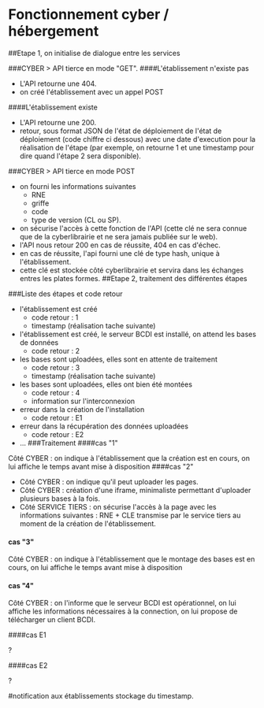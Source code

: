 # Fonctionnement cyber / hébergement

##Etape 1, on initialise de dialogue entre les services

###CYBER > API tierce en mode "GET".
####L'établissement n'existe pas

* L'API retourne une 404. 
* on créé l'établissement avec un appel POST


####L'établissement existe

* L'API retourne une 200.
* retour, sous format JSON de l'état de déploiement de l'état de déploiement (code chiffre ci dessous) avec une date d'execution pour la réalisation de l'étape (par exemple, on retourne 1 et une timestamp pour dire quand l'étape 2 sera disponible).

###CYBER > API tierce en mode POST
* on fourni les informations suivantes 
	+ RNE
	+ griffe
	+ code
	+ type de version (CL ou SP).
* on sécurise l'accès à cette fonction de l'API (cette clé ne sera connue que de la cyberlibrairie et ne sera jamais publiée sur le web).
* l'API nous retour 200 en cas de réussite, 404 en cas d'échec.
* en cas de réussite, l'api fourni une clé de type hash, unique à l'établissement. 
* cette clé est stockée côté cyberlibrairie et servira dans les échanges entres les plates formes.
##Etape 2, traitement des différentes étapes

###Liste des étapes et code retour
* l'établissement est créé
	+ code retour : 1
	+ timestamp (réalisation tache suivante)
* l'établissement est créé, le serveur BCDI est installé, on attend les bases de données
	+ code retour : 2
* les bases sont uploadées, elles sont en attente de traitement
	+ code retour : 3
	+ timestamp (réalisation tache suivante)
* les bases sont uploadées, elles ont bien été montées
	+ code retour : 4
	+ information sur l'interconnexion
* erreur dans la création de l'installation
	+ code retour : E1
* erreur dans la récupération des données uploadées
	+ code retour : E2
* ...
###Traitement
####cas "1"

Côté CYBER : on indique à l'établissement que la création est en cours, on lui affiche le temps avant mise à disposition
####cas "2"

* Côté CYBER : on indique qu'il peut uploader les pages.
* Côté CYBER : création d'une iframe, minimaliste permettant d'uploader plusieurs bases à la fois. 
* Côté SERVICE TIERS : on sécurise l'accès à la page avec les informations suivantes : RNE + CLE transmise par le service tiers au moment de la création de l'établissement. 

#### cas "3"

Côté CYBER : on indique à l'établissement que le montage des bases est en cours, on lui affiche le temps avant mise à disposition

#### cas "4" 

Côté CYBER : on l'informe que le serveur BCDI est opérationnel, on lui affiche les informations nécessaires à la connection, on lui propose de télécharger un client BCDI.

####cas E1 

?

####cas E2 


?

#notification aux établissements 
stockage du timestamp.